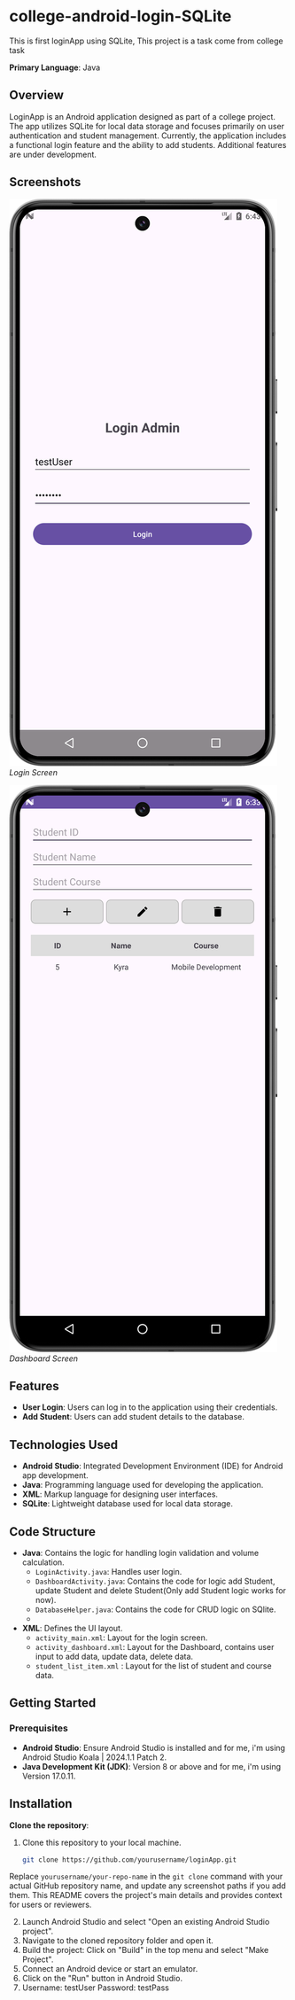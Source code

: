 # college-android-login-SQLite
This is first loginApp using SQLite, This project is a task come from college task

**Primary Language**: Java

## Overview

LoginApp is an Android application designed as part of a college project. The app utilizes SQLite for local data storage and focuses primarily on user authentication and student management. Currently, the application includes a functional login feature and the ability to add students. Additional features are under development.

## Screenshots

![Login Screen](Screenshoots/login.png)  
*Login Screen*

![Volume Calculator](Screenshoots/dashboard.png)  
*Dashboard Screen*

## Features

- **User Login**: Users can log in to the application using their credentials.
- **Add Student**: Users can add student details to the database.

## Technologies Used

- **Android Studio**: Integrated Development Environment (IDE) for Android app development.
- **Java**: Programming language used for developing the application.
- **XML**: Markup language for designing user interfaces.
- **SQLite**: Lightweight database used for local data storage.

## Code Structure

- **Java**: Contains the logic for handling login validation and volume calculation.
  - `LoginActivity.java`: Handles user login.
  - `DashboardActivity.java`: Contains the code for logic add Student, update Student and delete Student(Only add Student logic works for now).
  - `DatabaseHelper.java`: Contains the code for CRUD logic on SQlite.
  -    
- **XML**: Defines the UI layout.
  - `activity_main.xml`: Layout for the login screen.
  - `activity_dashboard.xml`: Layout for the Dashboard, contains user input to add data, update data, delete data.
  - `student_list_item.xml` : Layout for the list of student and course data.

## Getting Started

### Prerequisites
- **Android Studio**: Ensure Android Studio is installed and for me, i'm using Android Studio Koala | 2024.1.1 Patch 2.
- **Java Development Kit (JDK)**: Version 8 or above and for me, i'm using Version 17.0.11.

## Installation

**Clone the repository**:
1. Clone this repository to your local machine.
   ```bash
   git clone https://github.com/yourusername/loginApp.git
   
Replace `yourusername/your-repo-name` in the `git clone` command with your actual GitHub repository name, and update any screenshot paths if you add them. This README covers the project's main details and provides context for users or reviewers.

2. Launch Android Studio and select "Open an existing Android Studio project".
3. Navigate to the cloned repository folder and open it.
4. Build the project: Click on "Build" in the top menu and select "Make Project".
5. Connect an Android device or start an emulator.
6. Click on the "Run" button in Android Studio.
7. Username: testUser Password: testPass
